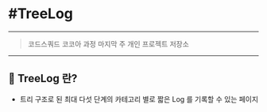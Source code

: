 # #TreeLog
---
> 코드스쿼드 코코아 과정 마지막 주 개인 프로젝트 저장소
---
## 🤔 __TreeLog 란?__
- 트리 구조로 된 최대 다섯 단계의 카테고리 별로 짧은 Log 를 기록할 수 있는 페이지
